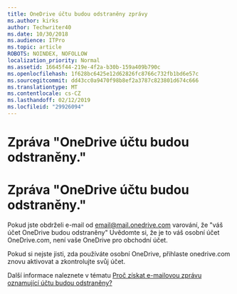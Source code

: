 ```yaml
---
title: OneDrive účtu budou odstraněny zprávy
ms.author: kirks
author: Techwriter40
ms.date: 10/30/2018
ms.audience: ITPro
ms.topic: article
ROBOTS: NOINDEX, NOFOLLOW
localization_priority: Normal
ms.assetid: 16645f44-219e-4f2a-b30b-159a409b790c
ms.openlocfilehash: 1f628bc6425e12d62826fc8766c732fb1bd6e57c
ms.sourcegitcommit: dd43cc0a9470f98b8ef2a3787c823801d674c666
ms.translationtype: MT
ms.contentlocale: cs-CZ
ms.lasthandoff: 02/12/2019
ms.locfileid: "29926094"
---
```

# <a name="onedrive-account-will-be-deleted-message"></a>Zpráva "OneDrive účtu budou odstraněny."

# <a name="onedrive-account-will-be-deleted-message"></a>Zpráva "OneDrive účtu budou odstraněny."

Pokud jste obdrželi e-mail od email@mail.onedrive.com varování, že "váš účet OneDrive budou odstraněny" Uvědomte si, že je to váš osobní účet OneDrive.com, není vaše OneDrive pro obchodní účet. 
  
Pokud si nejste jisti, zda používáte osobní OneDrive, přihlaste onedrive.com znovu aktivovat a zkontrolujte svůj účet.
  
Další informace naleznete v tématu [Proč získat e-mailovou zprávu oznamující účtu budou odstraněny?](https://go.microsoft.com/fwlink/?linkid=2036151&amp;clcid=0x409)
  

